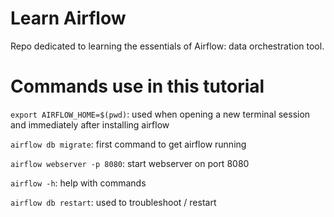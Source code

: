 # Learn Airflow

Repo dedicated to learning the essentials of Airflow:
data orchestration tool.

# Commands use in this tutorial

`export AIRFLOW_HOME=$(pwd)`: used when opening a new terminal session and
immediately after installing airflow

`airflow db migrate`: first command to get airflow running

`airflow webserver -p 8080`: start webserver on port 8080

`airflow -h`: help with commands

`airflow db restart`: used to troubleshoot / restart
